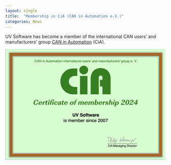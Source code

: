 ```yaml
---
layout: single
title:  "Membership in CiA (CAN in Automation e.V.)"
categories: News
---
```

UV Software has become a member of the international CAN users’ and manufacturers’ group [CAN&nbsp;in&nbsp;Automation](https://www.can-cia.org/) (CiA).

<img width="1024" alt="Membership in CiA (CAN in Automation e.V.)" src="/assets/images/CiA_Membership_2024.jpg">
